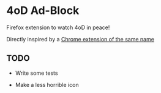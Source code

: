 4oD Ad-Block
============

Firefox extension to watch 4oD in peace!

Directly inspired by a [Chrome extension of the same name](https://github.com/zapthedingbat/4od-ad-block)

TODO
----

* Write some tests

* Make a less horrible icon
